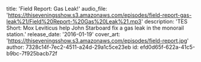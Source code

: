 title: 'Field Report: Gas Leak!'
audio_file: 'https://thiseveningsshow.s3.amazonaws.com/episodes/field-report-gas-leak%21/Field%20Report-%20Gas%20Leak%21.mp3'
description: 'TES Short: Mox Leviticus help John Starboard fix a gas leak in the monorail station.'
release_date: '2016-01-19'
cover_art: 'https://thiseveningsshow.s3.amazonaws.com/episodes/field-report.jpg'
author: 7328c14f-7ec2-4511-a24d-29a1c5ce23eb
id: efd0d65f-622a-41c5-b9bc-7f925bacb72f
